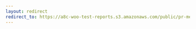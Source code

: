 ```yaml
---
layout: redirect
redirect_to: https://a8c-woo-test-reports.s3.amazonaws.com/public/pr-merge/45558/api/index.html
---
```

